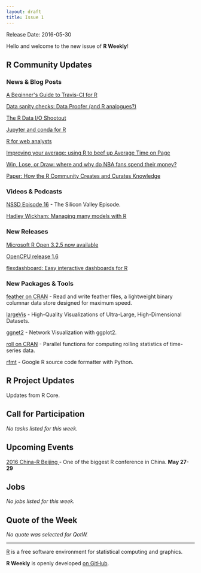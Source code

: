 ```yaml
---
layout: draft
title: Issue 1
---
```


Release Date: 2016-05-30

Hello and welcome to the new issue of **R Weekly**!

## R Community Updates

### News & Blog Posts

[A Beginner's Guide to Travis-CI for R](http://juliasilge.com/blog/Beginners-Guide-to-Travis/)

[Data sanity checks: Data Proofer (and R analogues?)](http://civilstat.com/2016/05/data-sanity-checks-data-proofer-and-r-analogues/)

[The R Data I/O Shootout](http://blog.dominodatalab.com/the-r-data-i-o-shootout/)

[Jupyter and conda for R](https://www.continuum.io/blog/developer/jupyter-and-conda-r)

[R for web analysts](http://www.eanalytica.com/r-for-web-analysts/)

[Improving your average: using R to beef up Average Time on Page](https://gdsdata.blog.gov.uk/2016/05/13/improving-your-average-using-r-to-beef-up-average-time-on-page/)

[Win, Lose, or Draw: where and why do NBA fans spend their money?](http://blog.stattleship.com/win-lose-or-draw-where-and-why-do-nba-fans-spend-their-money-2/)

[Paper: How the R Community Creates and Curates Knowledge](http://keg.cs.uvic.ca/pubs/zagalsky-MSR2016.pdf)

### Videos & Podcasts

[NSSD Episode 16](https://soundcloud.com/nssd-podcast/episode-16-the-silicon-valley-episode) - The Silicon Valley Episode.

[Hadley Wickham: Managing many models with R](https://www.youtube.com/watch?v=rz3_FDVt9eg)

### New Releases

[Microsoft R Open 3.2.5 now available](http://blog.revolutionanalytics.com/2016/05/microsoft-r-open-325-now-available.html)
 
[OpenCPU release 1.6](https://www.opencpu.org/posts/opencpu-1-6/)

[flexdashboard: Easy interactive dashboards for R](https://blog.rstudio.org/2016/05/17/flexdashboard-easy-interactive-dashboards-for-r/)

### New Packages & Tools

[feather on CRAN](https://cran.r-project.org/web/packages/feather/) - Read and write feather files, a lightweight binary columnar data store designed for maximum speed.

[largeVis](https://github.com/elbamos/largevis) - High-Quality Visualizations of Ultra-Large, High-Dimensional Datasets.

[ggnet2](https://briatte.github.io/ggnet/) - Network Visualization with ggplot2.

[roll on CRAN](https://cran.r-project.org/web/packages/roll/) - Parallel functions for computing rolling statistics of time-series data.

[rfmt](https://github.com/google/rfmt) - Google R source code formatter with Python.

## R Project Updates

Updates from R Core.

## Call for Participation

*No tasks listed for this week.*

## Upcoming Events

[2016 China-R Beijing ](http://china-r.org/) - One of the biggest R conference in China. **May 27-29**

## Jobs

*No jobs listed for this week.*

## Quote of the Week

*No quote was selected for QotW.*

<HR />

[R](https://www.r-project.org/) is a free software environment for statistical computing and graphics. 

**R Weekly** is openly developed [on GitHub](https://github.com/rweekly/rweekly.org).
